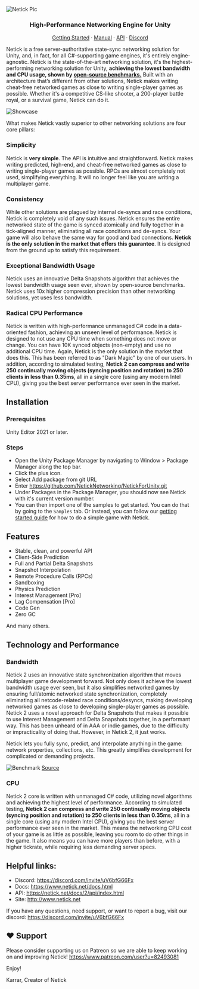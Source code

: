 ![Netick Pic](https://i.ibb.co/C56h3dcT/Netick-Github-Main.png)

<p align="center">
  <h3 align="center">High-Performance Networking Engine for Unity</h3>
</p>

<p align="center">
  <a href="https://netick.net/docs/2/articles/getting-started-guide/0-overview.html">Getting Started</a>
  ·
  <a href="https://netick.net/docs/2/articles/understanding-client-server-model.html">Manual</a>
  ·
  <a href="https://netick.net/docs/2/api/index.html">API</a>
  ·
  <a href="https://discord.com/invite/uV6bfG66Fx">Discord</a>
</p>

Netick is a free server-authoritative state-sync networking solution for Unity, and, in fact, for all C#-supporting game engines, it's entirely engine-agnostic. Netick is the state-of-the-art networking solution, it's the highest-performing networking solution for Unity, **achieving the lowest bandwidth and CPU usage, shown by** [**open-source benchmarks.**](#technology-and-performance) Built with an architecture that’s different from other solutions, Netick makes writing cheat-free networked games as close to writing single-player games as possible. Whether it's a competitive CS-like shooter, a 200-player battle royal, or a survival game, Netick can do it.

![Showcase](https://i.ibb.co/9kNSY07z/Netick-Github-Showcase.png)

What makes Netick vastly superior to other networking solutions are four core pillars:

### Simplicity

Netick is **very simple**. The API is intuitive and straightforward. Netick makes writing predicted, high-end, and cheat-free networked games as close to writing single-player games as possible. RPCs are almost completely not used, simplifying everything. It will no longer feel like you are writing a multiplayer game.

### Consistency

While other solutions are plagued by internal de-syncs and race conditions, Netick is completely void of any such issues. Netick ensures the entire networked state of the game is synced atomically and fully together in a tick-aligned manner, eliminating all race conditions and de-syncs. Your game will also behave the same way for good and bad connections. **Netick is the only solution in the market that offers this guarantee**. It is designed from the ground up to satisfy this requirement.

### Exceptional Bandwidth Usage

Netick uses an innovative Delta Snapshots algorithm that achieves the lowest bandwidth usage seen ever, shown by open-source benchmarks. Netick uses 10x higher compression precision than other networking solutions, yet uses less bandwidth.

### Radical CPU Performance

Netick is written with high-performance unmanaged C# code in a data-oriented fashion, achieving an unseen level of performance. Netick is designed to not use any CPU time when something does not move or change. You can have 10K synced objects (non-empty) and use no additional CPU time. Again, Netick is the only solution in the market that does this. This has been referred to as "Dark Magic" by one of our users. In addition, according to simulated testing, **Netick 2 can compress and write 250 continually moving objects (syncing position and rotation) to 250 clients in less than 0.35ms**, all in a single core (using any modern Intel CPU), giving you the best server performance ever seen in the market.

## Installation

### Prerequisites

Unity Editor 2021 or later.

### Steps

- Open the Unity Package Manager by navigating to Window > Package Manager along the top bar.
- Click the plus icon.
- Select Add package from git URL
- Enter https://github.com/NetickNetworking/NetickForUnity.git
- Under Packages in the Package Manager, you should now see Netick with it's current version number.
- You can then import one of the samples to get started. You can do that by going to the `Samples` tab. Or instead, you can follow our [getting started guide](https://netick.net/docs/2/articles/getting-started-guide/0-overview.html) for how to do a simple game with Netick.

## Features

- Stable, clean, and powerful API
- Client-Side Prediction
- Full and Partial Delta Snapshots
- Snapshot Interpolation
- Remote Procedure Calls (RPCs)
- Sandboxing
- Physics Prediction
- Interest Management [Pro]
- Lag Compensation [Pro]
- Code Gen
- Zero GC

And many others.

## Technology and Performance

### Bandwidth

Netick 2 uses an innovative state synchronization algorithm that moves multiplayer game development forward. Not only does it achieve the lowest bandwidth usage ever seen, but it also simplifies networked games by ensuring full/atomic networked state synchronization, completely eliminating all netcode-related race conditions/desyncs, making developing networked games as close to developing single-player games as possible. Netick 2 uses a novel approach for Delta Snapshots that makes it possible to use Interest Management and Delta Snapshots together, in a performant way. This has been unheard of in AAA or indie games, due to the difficulty or impracticality of doing that. However, in Netick 2, it just works.

Netick lets you fully sync, predict, and interpolate anything in the game: network properties, collections, etc. This greatly simplifies development for complicated or demanding projects.

![Benchmark](https://i.ibb.co/3cwvNjk/chart-1.png)
[Source](https://github.com/StinkySteak/unity-netcode-benchmark)

### CPU

Netick 2 core is written with unmanaged C# code, utilizing novel algorithms and achieving the highest level of performance. According to simulated testing, **Netick 2 can compress and write 250 continually moving objects (syncing position and rotation) to 250 clients in less than 0.35ms**, all in a single core (using any modern Intel CPU), giving you the best server performance ever seen in the market. This means the networking CPU cost of your game is as little as possible, leaving you room to do other things in the game. It also means you can have more players than before, with a higher tickrate, while requiring less demanding server specs.

## Helpful links:

- Discord: https://discord.com/invite/uV6bfG66Fx
- Docs: https://www.netick.net/docs.html
- API: https://netick.net/docs/2/api/index.html
- Site: http://www.netick.net

If you have any questions, need support, or want to report a bug, visit our discord:
https://discord.com/invite/uV6bfG66Fx

## ❤️ Support

Please consider supporting us on Patreon so we are able to keep working on and improving Netick!
https://www.patreon.com/user?u=82493081

Enjoy!

Karrar,
Creator of Netick
